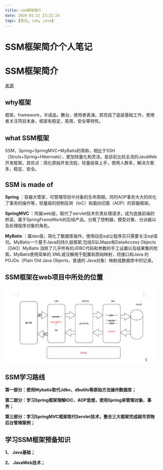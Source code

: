 ```yaml
---
title: ssm框架简介
date: 2020-01-23 23:22:24
tags: [笔记, ssm, java]
---
```


SSM框架简介个人笔记
===================

SSM框架简介 
=========================================

[来源](http://www.sikiedu.com/my/course/258/material)

why框架
-----------------------------


框架，framework，半成品，舞台，使用者表演。其完成了底层基础工作，使用者关注项目本身，框架有稳定，易用，安全等特性。

what SSM框架 
--------------------------------------------


SSM，Spring+SpringMVC+MyBatis的简称，相比于SSH（Struts+Spring+Hibernate），更加轻量化和灵活，是目前比较主流的JavaWeb开发框架。其优点：简化原始开发流程，轻量级易上手，使用人群多，解决方案多，稳定、安全。

SSM is made of 
--------------------------------------------------

 **Spring**
：容器大管家，可管理项目中对象的生命周期，同时AOP事务大大的优化了事务的操作等，轻量级的控制反转（IoC）和面向切面（AOP）的容器框架。

 **SpringMVC**
：所属web层，取代了servlet技术负责处理请求，成为连接前端的桥梁，属于SpringFrameWork的后续产品，分离了控制器、模型对象、分派器以及处理程序对象的角色。

 **MyBatis**
：属dao层，简化了数据库操作，使用动态sql让程序员只需要关注sql语句。MyBatis一个基于Java的持久层框架,包括SQLMaps和DataAccess
Objects（DAO）MyBatis
消除了几乎所有的JDBC代码和参数的手工设置以及结果集的检索。MyBatis使用简单的
XML或注解用于配置和原始映射，将接口和Java 的POJOs（Plain Old Java
Objects，普通的 Java对象）映射成数据库中的记录。

SSM框架在web项目中所处的位置 
--------------------------------------------------------------------------------------------


![1](https://github.com/ZephXu07/IMG/raw/master/ssm%E7%AE%80%E4%BB%8B1.png)

SSM学习路线 
-----------------------------------------

 **第一部分：使用Mybatis取代Jdbc、dbutils等原始方法操作数据库；**


**第二部分：学习Spring框架理解IOC、AOP思想，使用Spring来管理对象、事务；**


**第三部分：学习SpringMVC框架取代Servlet技术，整合三大框架完成超市货物后台管理案例；**

学习SSM框架预备知识 
-----------------------------------------------------------------

 **1、** **Java基础；**

 **2、** **JavaWeb技术；**